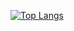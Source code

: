 [![Top Langs](https://github-readme-stats.vercel.app/api/top-langs/?username=cullen-molitor)](https://github.com/cullen-molitor/github-readme-stats)
